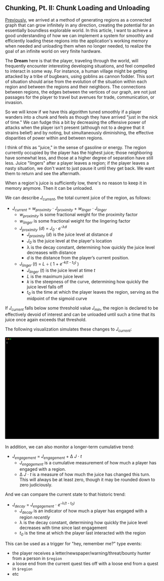 ## Chunking, Pt. II: Chunk Loading and Unloading

[Previously](../008_chunking_i/), we arrived at a method of generating regions as a connected graph that can grow infinitely in any direction, creating the potential for an essentially boundless explorable world. In this article, I want to achieve a good understanding of how we can implement a system for smoothly and efficiently loading these regions into the application's working memory when needed and unloading them when no longer needed, to realize the goal of an infinite world on very finite hardware.

The **Dream** here is that the player, traveling through the world, will frequently encounter interesting developing situations, and feel compelled to interact in some way. For instance, a human village might be getting attacked by a tribe of bugbears, using goblins as cannon fodder. This sort of situation should arise from the evolution of the situation within each region and between the regions and their neighbors. The connections between regions, the edges between the vertices of our graph, are not just passages for the player to travel but avenues for trade, communication, or invasion.

So we will know if we have this algorithm tuned smoothly if a player wanders into a chunk and feels as though they have arrived "just in the nick of time."  We can fudge this a bit by decreasing the offensive power of attacks when the player isn't present (although not to a degree that it strains belief) and by noting, but simultaneously diminishing, the effective disparities of power within and between regions.

I think of this as "juice," in the sense of gasoline or energy. The region currently occupied by the player has the highest juice; those neighboring have somewhat less, and those at a higher degree of separation have still less. Juice "lingers" after a player leaves a region; if the player leaves a nasty situation, we don't want to just pause it until they get back. We want them to return and see the aftermath.

When a region's juice is sufficiently low, there's no reason to keep it in memory anymore. Then it can be unloaded.

We can describe _J<sub>current</sub>_, the total current juice of the region, as follows:

- _J<sub>current</sub>_ = _w<sub>proximity</sub>_ ⋅ _J<sub>proximity</sub>_ + _w<sub>linger</sub>_ ⋅ _J<sub>linger</sub>_
  - _w<sub>proximity</sub>_ is some fractional weight for the proximity factor
  - _w<sub>linger</sub>_ is some fractional weight for the lingering factor
  - _J<sub>proximity</sub>_ (_d_) = _J<sub>0</sub>_ ⋅ _e<sup>-λd</sup>_
    - _J<sub>proximity</sub>_ (_d_) is the juice level at distance _d_
    - _J<sub>0</sub>_ is the juice level at the player's location
    - λ is the decay constant, determining how quickly the juice level decreases with distance
    - _d_ is the distance from the player’s current position.
  - _J<sub>linger</sub>_ (_t_) = _L_ ÷ ( 1 + _e<sup>-k(t - t<sub>0</sub>) </sup>_ )
    - _J<sub>linger</sub>_ (_t_) is the juice level at time _t_
    - _L_ is the maximum juice level
    - _k_ is the steepness of the curve, determining how quickly the juice level falls off
    - _t<sub>0</sub>_ is the time at which the player leaves the region, serving as the midpoint of the sigmoid curve

If _J<sub>current</sub>_ falls below some threshold value _J<sub>min</sub>_, the region is declared to be effectively devoid of interest and can be unloaded until such a time that its juice once again exceeds that threshold.

The following visualization simulates these changes to _J<sub>current</sub>_:

![Jcurrent changes](./images/juice_simulator.svg)

In addition, we can also monitor a longer-term cumulative trend:

- _J<sub>engagement</sub>_ = _J<sub>engagement</sub>_ + Δ _J_ ⋅ _t_
  - _J<sub>engagement</sub>_ is a cumulative measurement of how much a player has engaged with a region.
  - Δ _J_ ⋅ _t_ is a measure of how much the juice has changed this turn. This will always be at least zero, though it may be rounded down to zero judiciously.

And we can compare the current state to that historic trend:

- _J<sub>decay</sub>_ = _J<sub>engagement</sub>_ ⋅ _e<sup>-λ(t - t<sub>0</sub>)</sup>_
  - _J<sub>decay</sub>_ is an indicator of how much a player has engaged with a region _recently_
  - λ is the decay constant, determining how quickly the juice level decreases with time since last engagement
  - _t<sub>0</sub>_ is the time at which the player last interacted with the region

This can be used as a trigger for "hey, remember me?" type events:

- the player receives a letter/newspaper/warning/threat/bounty hunter from a person in `$region`
- a loose end from the current quest ties off with a loose end from a quest in `$region`
- etc
